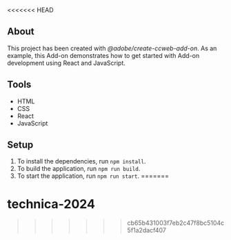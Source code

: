 <<<<<<< HEAD
## About

This project has been created with _@adobe/create-ccweb-add-on_. As an example, this Add-on demonstrates how to get started with Add-on development using React and JavaScript.

## Tools

-   HTML
-   CSS
-   React
-   JavaScript

## Setup

1. To install the dependencies, run `npm install`.
2. To build the application, run `npm run build`.
3. To start the application, run `npm run start`.
=======
# technica-2024
>>>>>>> cb65b431003f7eb2c47f8bc5104c5f1a2dacf407
